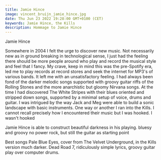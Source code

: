 ```yaml
---
title: Jamie Hince
image: vincent_bruijn_jamie_hince.jpg
date: Thu Jun 23 2022 19:28:00 GMT+0100 (CET)
keywords: Jamie Hince, the Kills
description: Hommage to Jamie Hince
---
```


Jamie Hince

Somewhere in 2004 I felt the urge to discover new music. Not necessarily new as in ground breaking in technological sense, I just had the feeling there should be more people around who play and record the musical style and feel that I fancy.
My crave, keep in mind this was the pre-Spotify era, led me to play records at record stores and seek the internet for MP3's of various bands. It left me with an unsatisfactory feeling.
I had always been fond of the darker melodic songs supported with groovy guitar riffs of the Rolling Stones and the more anarchistic but gloomy Nirvana songs. At the time I had discovered The White Stripes with their blues oriented and stripped down songs, supported by a minimal setup of voice, drums and guitar. I was intrigued by the way Jack and Meg were able to build a sonic landscape with basic instruments.
One way or another I ran into the Kills. I cannot recall precisely how I encountered their music but I was hooked. I wasn't hooked 

Jamie Hince is able to construct beautiful darkness in his playing.
bluesy and groovy
no power rock, but still the guitar as starting point

Best songs
Pale Blue Eyes, cover from The Velvet Underground, in the Kills version much darker.
Dead Road 7, ridiculously simple lyrics, groovy guitar play over computer drums.
